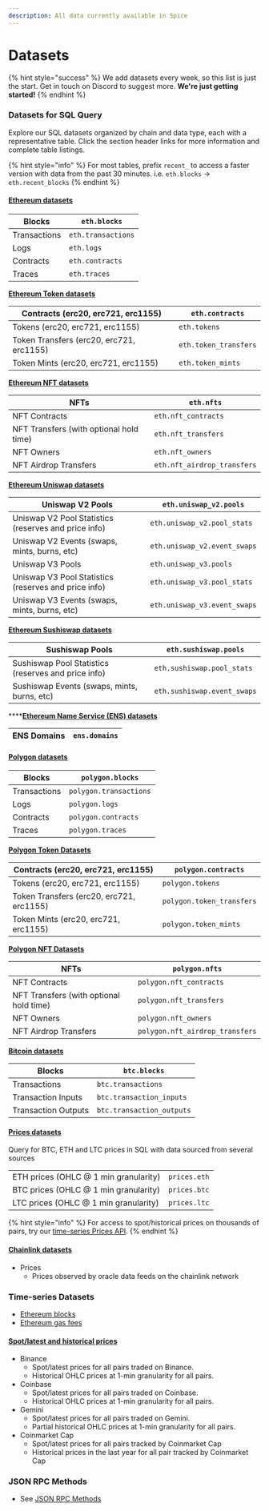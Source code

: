```yaml
---
description: All data currently available in Spice
---
```


# Datasets

{% hint style="success" %}
We add datasets every week, so this list is just the start. Get in touch on Discord to suggest more. **We're just getting started!**
{% endhint %}

### Datasets for SQL Query

Explore our SQL datasets organized by chain and data type, each with a representative table. Click the section header links for more information and complete table listings.

{% hint style="info" %}
For most tables, prefix `recent_` to access a faster version with data from the past 30 minutes. i.e. `eth.blocks` -> `eth.recent_blocks`
{% endhint %}

#### [Ethereum datasets](reference/sql-query-tables/sql-query-tables/)

| Blocks       | `eth.blocks`       |
| ------------ | ------------------ |
| Transactions | `eth.transactions` |
| Logs         | `eth.logs`         |
| Contracts    | `eth.contracts`    |
| Traces       | `eth.traces`       |

[**Ethereum Token datasets**](reference/sql-query-tables/sql-query-tables/token-tables.md)

| Contracts (erc20, erc721, erc1155)       | `eth.contracts`       |
| ---------------------------------------- | --------------------- |
| Tokens (erc20, erc721, erc1155)          | `eth.tokens`          |
| Token Transfers (erc20, erc721, erc1155) | `eth.token_transfers` |
| Token Mints (erc20, erc721, erc1155)     | `eth.token_mints`     |

[**Ethereum NFT datasets**](reference/sql-query-tables/sql-query-tables/nft-tables.md)

| NFTs                                    | `eth.nfts`                  |
| --------------------------------------- | --------------------------- |
| NFT Contracts                           | `eth.nft_contracts`         |
| NFT Transfers (with optional hold time) | `eth.nft_transfers`         |
| NFT Owners                              | `eth.nft_owners`            |
| NFT Airdrop Transfers                   | `eth.nft_airdrop_transfers` |

[**Ethereum Uniswap datasets**](reference/sql-query-tables/ethereum/uniswap-v2-tables.md)

| Uniswap V2 Pools                                     | `eth.uniswap_v2.pools`       |
| ---------------------------------------------------- | ---------------------------- |
| Uniswap V2 Pool Statistics (reserves and price info) | `eth.uniswap_v2.pool_stats`  |
| Uniswap V2 Events (swaps, mints, burns, etc)         | `eth.uniswap_v2.event_swaps` |
| Uniswap V3 Pools                                     | `eth.uniswap_v3.pools`       |
| Uniswap V3 Pool Statistics (reserves and price info) | `eth.uniswap_v3.pool_stats`  |
| Uniswap V3 Events (swaps, mints, burns, etc)         | `eth.uniswap_v3.event_swaps` |

[**Ethereum Sushiswap datasets**](reference/sql-query-tables/ethereum/sushiswap-tables.md)

| Sushiswap Pools                                     | `eth.sushiswap.pools`       |
| --------------------------------------------------- | --------------------------- |
| Sushiswap Pool Statistics (reserves and price info) | `eth.sushiswap.pool_stats`  |
| Sushiswap Events (swaps, mints, burns, etc)         | `eth.sushiswap.event_swaps` |

****[**Ethereum Name Service (ENS) datasets**](reference/sql-query-tables/ethereum/token-tables-1.md)

| ENS Domains | `ens.domains` |
| ----------- | ------------- |

#### [Polygon datasets](reference/sql-query-tables/polygon/)

| Blocks       | `polygon.blocks`       |
| ------------ | ---------------------- |
| Transactions | `polygon.transactions` |
| Logs         | `polygon.logs`         |
| Contracts    | `polygon.contracts`    |
| Traces       | `polygon.traces`       |

****[**Polygon Token Datasets**](reference/sql-query-tables/polygon/token-tables.md)****

| Contracts (erc20, erc721, erc1155)       | `polygon.contracts`       |
| ---------------------------------------- | ------------------------- |
| Tokens (erc20, erc721, erc1155)          | `polygon.tokens`          |
| Token Transfers (erc20, erc721, erc1155) | `polygon.token_transfers` |
| Token Mints (erc20, erc721, erc1155)     | `polygon.token_mints`     |

****[**Polygon NFT Datasets**](reference/sql-query-tables/polygon/nft-tables.md)****

| NFTs                                    | `polygon.nfts`                  |
| --------------------------------------- | ------------------------------- |
| NFT Contracts                           | `polygon.nft_contracts`         |
| NFT Transfers (with optional hold time) | `polygon.nft_transfers`         |
| NFT Owners                              | `polygon.nft_owners`            |
| NFT Airdrop Transfers                   | `polygon.nft_airdrop_transfers` |

****[**Bitcoin datasets**](reference/sql-query-tables/bitcoin.md)****

| Blocks              | `btc.blocks`              |
| ------------------- | ------------------------- |
| Transactions        | `btc.transactions`        |
| Transaction Inputs  | `btc.transaction_inputs`  |
| Transaction Outputs | `btc.transaction_outputs` |

#### [Prices datasets](reference/sql-query-tables/prices/)

Query for BTC, ETH and LTC prices in SQL with data sourced from several sources

|                                       |              |
| ------------------------------------- | ------------ |
| ETH prices (OHLC @ 1 min granularity) | `prices.eth` |
| BTC prices (OHLC @ 1 min granularity) | `prices.btc` |
| LTC prices (OHLC @ 1 min granularity) | `prices.ltc` |

{% hint style="info" %}
For access to spot/historical prices on thousands of pairs, try our [time-series Prices API](api/prices.md).
{% endhint %}

#### [Chainlink datasets](reference/sql-query-tables/chainlink/)

* Prices
  * Prices observed by oracle data feeds on the chainlink network

### Time-series Datasets

* [Ethereum blocks](https://docs.spice.xyz/api/ethereum/blocks)
* [Ethereum gas fees](https://docs.spice.xyz/api/ethereum/gas-fees)

#### [Spot/latest and historical prices](api/prices.md)

* Binance
  * Spot/latest prices for all pairs traded on Binance.
  * Historical OHLC prices at 1-min granularity for all pairs.
* Coinbase
  * Spot/latest prices for all pairs traded on Coinbase.
  * Historical OHLC prices at 1-min granularity for all pairs.
* Gemini
  * Spot/latest prices for all pairs traded on Gemini.
  * Partial historical OHLC prices at 1-min granularity for all pairs.
* Coinmarket Cap
  * Spot/latest prices for all pairs tracked by Coinmarket Cap
  * Historical prices in the last year for all pair tracked by Coinmarket Cap

### JSON RPC Methods

* See [JSON RPC Methods](datasets.md#time-series-datasets-1)
